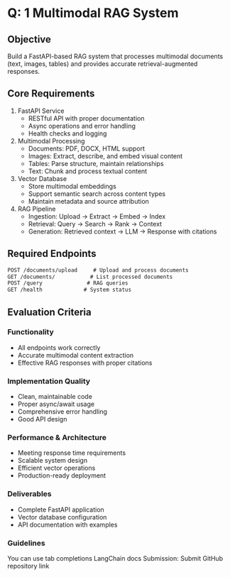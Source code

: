 # Q: 1 Multimodal RAG System
## Objective
Build a FastAPI-based RAG system that processes multimodal documents (text, images, tables) and provides accurate retrieval-augmented responses.

## Core Requirements
1. FastAPI Service
    - RESTful API with proper documentation
    - Async operations and error handling
    - Health checks and logging
2. Multimodal Processing
    - Documents: PDF, DOCX, HTML support
    - Images: Extract, describe, and embed visual content
    - Tables: Parse structure, maintain relationships
    - Text: Chunk and process textual content
3. Vector Database
    - Store multimodal embeddings
    - Support semantic search across content types
    - Maintain metadata and source attribution
5. RAG Pipeline
    - Ingestion: Upload → Extract → Embed → Index
    - Retrieval: Query → Search → Rank → Context
    - Generation: Retrieved context → LLM → Response with citations

## Required Endpoints
```txt
POST /documents/upload     # Upload and process documents
GET /documents/           # List processed documents
POST /query              # RAG queries
GET /health             # System status
```
## Evaluation Criteria
### Functionality

- All endpoints work correctly
- Accurate multimodal content extraction
- Effective RAG responses with proper citations

### Implementation Quality

- Clean, maintainable code
- Proper async/await usage
- Comprehensive error handling
- Good API design

### Performance & Architecture

- Meeting response time requirements
- Scalable system design
- Efficient vector operations
- Production-ready deployment

### Deliverables

- Complete FastAPI application
- Vector database configuration
- API documentation with examples

### Guidelines

You can use tab completions
LangChain docs
Submission:
Submit GitHub repository link